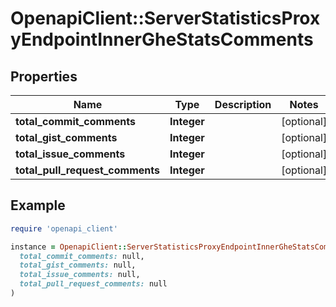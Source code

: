 # OpenapiClient::ServerStatisticsProxyEndpointInnerGheStatsComments

## Properties

| Name | Type | Description | Notes |
| ---- | ---- | ----------- | ----- |
| **total_commit_comments** | **Integer** |  | [optional] |
| **total_gist_comments** | **Integer** |  | [optional] |
| **total_issue_comments** | **Integer** |  | [optional] |
| **total_pull_request_comments** | **Integer** |  | [optional] |

## Example

```ruby
require 'openapi_client'

instance = OpenapiClient::ServerStatisticsProxyEndpointInnerGheStatsComments.new(
  total_commit_comments: null,
  total_gist_comments: null,
  total_issue_comments: null,
  total_pull_request_comments: null
)
```

